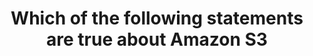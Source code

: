 ---
layout: all-exams
title: "Which of the following statements are true about Amazon S3"
blurb: "According to the docs, Amazon S3 is object storage built to store and retrieve any amount of data from anywhere. Do not confuse Amazon S3 with the A"
quid: 60
---